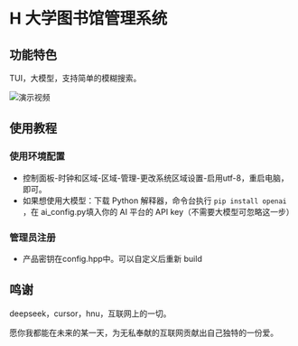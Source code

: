 # H 大学图书馆管理系统

## 功能特色
TUI，大模型，支持简单的模糊搜索。

![演示视频](path/to/your/video.gif)

## 使用教程

### 使用环境配置

- 控制面板-时钟和区域-区域-管理-更改系统区域设置-启用utf-8，重启电脑，即可。
- 如果想使用大模型：下载 Python 解释器，命令台执行 `pip install openai` ，在 ai_config.py填入你的 AI 平台的 API key（不需要大模型可忽略这一步）

### 管理员注册

- 产品密钥在config.hpp中。可以自定义后重新 build

## 鸣谢
deepseek，cursor，hnu，互联网上的一切。

愿你我都能在未来的某一天，为无私奉献的互联网贡献出自己独特的一份爱。